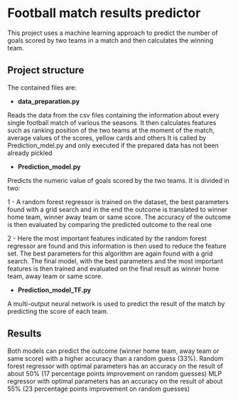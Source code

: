 # Football match results predictor
This project uses a machine learning approach to predict the number of goals scored by two teams in a match and then calculates the winning team.

## Project structure
The contained files are:

- **data_preparation.py**

Reads the data from the csv files containing the information about every single football match of various the seasons.
It then calculates features such as ranking position of the two teams at the moment of the match, average values of the scores, yellow cards and others
It is called by Prediction_mdel.py and only executed if the prepared data has not been already pickled
  
 
- **Prediction_model.py**

Predicts the numeric value of goals scored by the two teams. It is divided in two:

1 - A random forest regressor is trained on the dataset, the best parameters found with a grid search and in the end the outcome is translated to winner home team,
    winner away team or same score. The accuracy of the outcome is then evaluated by comparing the predicted outcome to the real one
    
2 - Here the most important features indicated by the random forest regressor are found and this information is then used to reduce the feature set.
The best parameters for this algorithm are again found with a grid search. The final model, with the best parameters and the most important features is then trained and evaluated on the final result as winner home team, away team or same score.
    
- **Prediction_model_TF.py**

A multi-output neural network is used to predict the result of the match by predicting the score of each team.


## Results
Both models can predict the outcome (winner home team, away team or same score) with a higher accuracy than a random guess (33%).
Random forest regressor with optimal parameters has an accuracy on the result of about 50% (17 percentage points improvement on random guesses)
MLP regressor with optimal parameters has an accuracy on the result of about 55% (23 percentage points improvement on random guesses)
